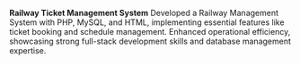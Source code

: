 **Railway Ticket Management System** Developed a Railway Management System with PHP, MySQL, and HTML, implementing essential features like ticket booking and schedule management. Enhanced operational efficiency, showcasing strong full-stack development skills and database management expertise.
